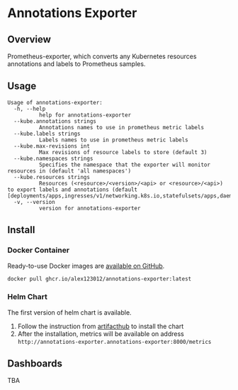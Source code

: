 # Annotations Exporter

## Overview

Prometheus-exporter, which converts any Kubernetes resources annotations and labels to Prometheus samples.

## Usage
```
Usage of annotations-exporter:
  -h, --help
          help for annotations-exporter
  --kube.annotations strings
          Annotations names to use in prometheus metric labels
  --kube.labels strings
          Labels names to use in prometheus metric labels
  --kube.max-revisions int
          Max revisions of resource labels to store (default 3)
  --kube.namespaces strings
          Specifies the namespace that the exporter will monitor resources in (default 'all namespaces')
  --kube.resources strings
          Resources (<resource>/<version>/<api> or <resource>/<api>) to export labels and annotations (default [deployments/apps,ingresses/v1/networking.k8s.io,statefulsets/apps,daemonsets/apps])
  -v, --version
          version for annotations-exporter
```

## Install

### Docker Container

Ready-to-use Docker images are [available on GitHub](https://github.com/alex123012/annotations-exporter/pkgs/container/annotations-exporter).

```bash
docker pull ghcr.io/alex123012/annotations-exporter:latest
```

### Helm Chart

The first version of helm chart is available.
1. Follow the instruction from [artifacthub](https://artifacthub.io/packages/helm/annotations-exporter/annotations-exporter) to install the chart
2. After the installation, metrics will be available on address `http://annotations-exporter.annotations-exporter:8000/metrics`

## Dashboards

TBA
